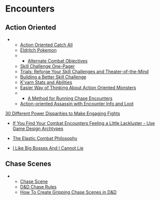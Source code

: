 # Encounters

## Action Oriented



* * [Action Oriented Catch All](https://www.reddit.com/r/mattcolville/comments/dkegva/action_oriented_monster_catch_all_thread/)
  * [Eldritch Pokemon](https://www.reddit.com/r/arkhamhorrorlcg/comments/i5vze2/pokemon_eldritch_edition_full_release/)
  *  * [Alternate Combat Objectives](https://www.reddit.com/r/DnDBehindTheScreen/comments/dfkcah/alternate_combat_objectives_varying_up_combat_by/)
  * [Skill Challenge One-Pager](https://www.reddit.com/r/mattcolville/comments/jzohmn/since_were_sharing_skill_challenge_onepagers/)
  * [Trials: Reforge Your Skill Challenges and Theater-of-the-Mind](https://www.reddit.com/r/DnDBehindTheScreen/comments/jr15bz/trials_reforge_your_skill_challenges_and/)
  * [Building a Better Skill Challenge](https://www.reddit.com/r/DnDBehindTheScreen/comments/5isrhq/guide_building_a_better_skill_challenge/)
  * [K'varn Stats and Abilities](https://www.reddit.com/r/criticalrole/comments/3lrgnz/kvarns_stats_abilities/)
  * [Easier Way of Thinking About Action Oriented Monsters](https://www.reddit.com/r/mattcolville/comments/joxc34/an_easier_way_of_thinking_about_action_oriented/)
  * * [A Method for Running Chase Encounters](https://www.reddit.com/r/mattcolville/comments/kply0y/a_method_for_running_chase_encounters_including/)
  * [Action-oriented Assassin with Encounter Info and Loot](https://www.reddit.com/r/mattcolville/comments/eq5342/an_actionoriented_assassin_with_encounter_info/)

[30 Different Power Disparities to Make Engaging Fights](https://www.reddit.com/r/DnDBehindTheScreen/comments/806ggr/30_different_power_disparities_to_make_engaging/)



* [If You Find Your Combat Encounters Feeling a Little Lackluster - Use Game Design Archtypes](https://www.reddit.com/r/DnDBehindTheScreen/comments/ktecwf/if_you_find_your_combat_encounters_feeling_a/)



* [The Elastic Combat Philosophy](https://www.reddit.com/r/DMAcademy/comments/jv84m4/the_elastic_combat_philosophy_why_i_dont_use/)
* [I Like Big Bosses And I Cannot Lie](https://www.reddit.com/r/DnDBehindTheScreen/comments/ke7xha/i_like_big_bosses_and_i_cannot_lie_tips_for/)

## Chase Scenes



* * [Chase Scene](http://oakthorne.net/wiki/index.php?title=D%26D_5e_Chase_Scenes)
  * [D&D Chase Rules](https://arcaneeye.com/dm-tools-5e/dnd-chase-rules/)
  * [How To Create Gripping Chase Scenes in D&D](https://www.dndbeyond.com/posts/943-how-to-create-gripping-chase-scenes-in-d-d)

